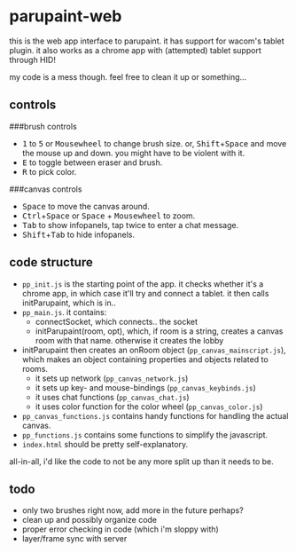 # parupaint-web
this is the web app interface to parupaint.
it has support for wacom's tablet plugin.
it also works as a chrome app with (attempted) tablet support through HID!

my code is a mess though. feel free to clean it up or something...

## controls
###brush controls
* <kbd>1</kbd> to <kbd>5</kbd> or <kbd>Mousewheel</kbd> to change brush size.
or, <kbd>Shift</kbd>+<kbd>Space</kbd> and move the mouse up and down. you might have to be violent with it.
* <kbd>E</kbd> to toggle between eraser and brush.
* <kbd>R</kbd> to pick color.

###canvas controls
* <kbd>Space</kbd> to move the canvas around.
* <kbd>Ctrl</kbd>+<kbd>Space</kbd> or <kbd>Space</kbd> + <kbd>Mousewheel</kbd> to zoom.
* <kbd>Tab</kbd> to show infopanels, tap twice to enter a chat message.
* <kbd>Shift</kbd>+<kbd>Tab</kbd> to hide infopanels.

## code structure
- `pp_init.js` is the starting point of the app. it checks whether it's a chrome app, in which case it'll try and connect a tablet. it then calls initParupaint, which is in..
- `pp_main.js`. it contains:
	- connectSocket, which connects.. the socket
	- initParupaint(room, opt), which, if room is a string, creates a canvas room with that name. otherwise it creates the lobby
- initParupaint then creates an onRoom object (`pp_canvas_mainscript.js`), which makes an object containing properties and objects related to rooms.
	- it sets up network (`pp_canvas_network.js`)
	- it sets up key- and mouse-bindings (`pp_canvas_keybinds.js`)
	- it uses chat functions (`pp_canvas_chat.js`)
	- it uses color function for the color wheel (`pp_canvas_color.js`)
- `pp_canvas_functions.js` contains handy functions for handling the actual canvas.
- `pp_functions.js` contains some functions to simplify the javascript.
- `index.html` should be pretty self-explanatory.

all-in-all, i'd like the code to not be any more split up than it needs to be.

## todo
- only two brushes right now, add more in the future perhaps?
- clean up and possibly organize code
- proper error checking in code (which i'm sloppy with)
- layer/frame sync with server

